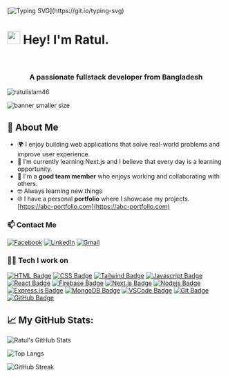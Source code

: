 [![Typing SVG](https://readme-typing-svg.herokuapp.com?size=24&width=600&lines=Welcome+To+Ratul's+GitHub+Profile!)](https://git.io/typing-svg)

<h1><img src="https://emojis.slackmojis.com/emojis/images/1531849430/4246/blob-sunglasses.gif?1531849430" width="30"/> Hey! I'm Ratul.</h1>
<br/>
<h3 align="center">A passionate fullstack developer from Bangladesh</h3>

<p align="left"> <img src="https://komarev.com/ghpvc/?username=ratulislam46&label=Profile%20views&color=0e75b6&style=flat" alt="ratulislam46" /> </p>

![banner smaller size](https://i.postimg.cc/KYv4jjFf/1.jpg)


## 👋 About Me

- 🌍 I enjoy building web applications that solve real-world problems and improve user experience. 
- 🌱 I’m currently learning Next.js and I believe that every day is a learning opportunity.
- 🤝 I'm a **good team member** who enjoys working and collaborating with others.
- 🤓 Always learning new things
- 🌐 I have a personal **portfolio** where I showcase my projects.[https://abc-portfolio.com](https://abc-portfolio.com)

### 📫 Contact Me

[![Facebook](https://img.shields.io/badge/Facebook-1877F2?style=for-the-badge&logo=facebook&logoColor=white)](https://web.facebook.com/mdratul.islam.46)
[![LinkedIn](https://img.shields.io/badge/LinkedIn-0A66C2?style=for-the-badge&logo=linkedin&logoColor=white)](https://www.linkedin.com/in/ratulislambd/)
[![Gmail](https://img.shields.io/badge/Gmail-D14836?style=for-the-badge&logo=gmail&logoColor=white)](mailto:arfanratul46@gmail.com)


### 🧑‍💻 Tech I work on 

[![HTML Badge](https://img.shields.io/badge/-HTML5-E34F26?style=for-the-badge&labelColor=black&logo=html5&logoColor=E34F26)](#)
[![CSS Badge](https://img.shields.io/badge/-CSS3-1572B6?style=for-the-badge&labelColor=black&logo=css3&logoColor=1572B6)](#)
[![Tailwind Badge](https://img.shields.io/badge/Tailwind%20CSS-092749?style=for-the-badge&logo=tailwindcss&logoColor=06B6D4&labelColor=000000)](#)
[![Javascript Badge](https://img.shields.io/badge/-Javascript-F0DB4F?style=for-the-badge&labelColor=black&logo=javascript&logoColor=F0DB4F)](#) 
[![React Badge](https://img.shields.io/badge/-React-61DBFB?style=for-the-badge&labelColor=black&logo=react&logoColor=61DBFB)](#) 
[![Firebase Badge](https://img.shields.io/badge/-Firebase-FFCA28?style=for-the-badge&labelColor=black&logo=firebase&logoColor=FFCA28)](#)
[![Next.js Badge](https://img.shields.io/badge/next.js-000000?style=for-the-badge&logo=nextdotjs&logoColor=white)](#) 
[![Nodejs Badge](https://img.shields.io/badge/-Nodejs-3C873A?style=for-the-badge&labelColor=black&logo=node.js&logoColor=3C873A)](#) 
[![Express.js Badge](https://img.shields.io/badge/Express.js-000000?style=for-the-badge&logo=express&logoColor=white)](#) 
[![MongoDB Badge](https://img.shields.io/badge/MongoDB-4EA94B?style=for-the-badge&logo=mongodb&logoColor=white)](#) 
[![VSCode Badge](https://img.shields.io/badge/Visual_Studio-5C2D91?style=for-the-badge&logo=visual%20studio&logoColor=white)](#)
[![Git Badge](https://img.shields.io/badge/Git-F05032?style=for-the-badge&logo=git&logoColor=white)](#)
[![GitHub Badge](https://img.shields.io/badge/-GitHub-181717?style=for-the-badge&labelColor=black&logo=github&logoColor=ffffff)](#)


## 📈 My GitHub Stats:

![Ratul's GitHub Stats](https://github-readme-stats.vercel.app/api?username=ratulislam46&count_private=true&show_icons=true&theme=radical&include_all_commits=true)

![Top Langs](https://github-readme-stats.vercel.app/api/top-langs/?username=ratulislam46&layout=compact&theme=radical)

![GitHub Streak](https://github-readme-streak-stats.herokuapp.com?user=ratulislam46&theme=react&hide_border=true&background=0D1117&stroke=0D1117&fire=FF1CF7&sideLabels=00F0FF&currStreakNum=FF1CF7&ring=FF1CF7&currStreakLabel=FF1CF7&sideNums=00F0FF)

